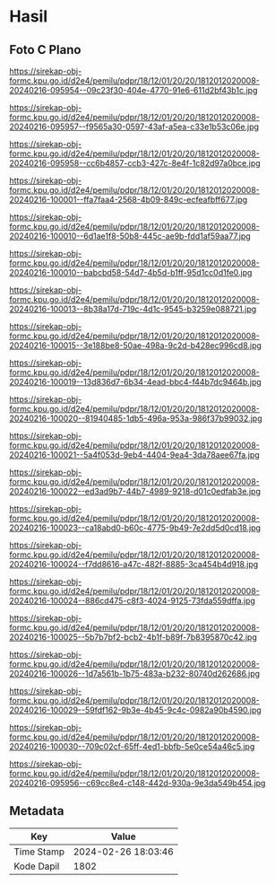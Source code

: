 # Hasil

## Foto C Plano

https://sirekap-obj-formc.kpu.go.id/d2e4/pemilu/pdpr/18/12/01/20/20/1812012020008-20240216-095954--09c23f30-404e-4770-91e6-611d2bf43b1c.jpg

https://sirekap-obj-formc.kpu.go.id/d2e4/pemilu/pdpr/18/12/01/20/20/1812012020008-20240216-095957--f9565a30-0597-43af-a5ea-c33e1b53c06e.jpg

https://sirekap-obj-formc.kpu.go.id/d2e4/pemilu/pdpr/18/12/01/20/20/1812012020008-20240216-095958--cc6b4857-ccb3-427c-8e4f-1c82d97a0bce.jpg

https://sirekap-obj-formc.kpu.go.id/d2e4/pemilu/pdpr/18/12/01/20/20/1812012020008-20240216-100001--ffa7faa4-2568-4b09-849c-ecfeafbff677.jpg

https://sirekap-obj-formc.kpu.go.id/d2e4/pemilu/pdpr/18/12/01/20/20/1812012020008-20240216-100010--6d1ae1f8-50b8-445c-ae9b-fdd1af59aa77.jpg

https://sirekap-obj-formc.kpu.go.id/d2e4/pemilu/pdpr/18/12/01/20/20/1812012020008-20240216-100010--babcbd58-54d7-4b5d-b1ff-95d1cc0d1fe0.jpg

https://sirekap-obj-formc.kpu.go.id/d2e4/pemilu/pdpr/18/12/01/20/20/1812012020008-20240216-100013--8b38a17d-719c-4d1c-9545-b3259e088721.jpg

https://sirekap-obj-formc.kpu.go.id/d2e4/pemilu/pdpr/18/12/01/20/20/1812012020008-20240216-100015--3e188be8-50ae-498a-9c2d-b428ec996cd8.jpg

https://sirekap-obj-formc.kpu.go.id/d2e4/pemilu/pdpr/18/12/01/20/20/1812012020008-20240216-100019--13d836d7-6b34-4ead-bbc4-f44b7dc9464b.jpg

https://sirekap-obj-formc.kpu.go.id/d2e4/pemilu/pdpr/18/12/01/20/20/1812012020008-20240216-100020--81940485-1db5-496a-953a-986f37b99032.jpg

https://sirekap-obj-formc.kpu.go.id/d2e4/pemilu/pdpr/18/12/01/20/20/1812012020008-20240216-100021--5a4f053d-9eb4-4404-9ea4-3da78aee67fa.jpg

https://sirekap-obj-formc.kpu.go.id/d2e4/pemilu/pdpr/18/12/01/20/20/1812012020008-20240216-100022--ed3ad9b7-44b7-4989-9218-d01c0edfab3e.jpg

https://sirekap-obj-formc.kpu.go.id/d2e4/pemilu/pdpr/18/12/01/20/20/1812012020008-20240216-100023--ca18abd0-b60c-4775-9b49-7e2dd5d0cd18.jpg

https://sirekap-obj-formc.kpu.go.id/d2e4/pemilu/pdpr/18/12/01/20/20/1812012020008-20240216-100024--f7dd8616-a47c-482f-8885-3ca454b4d918.jpg

https://sirekap-obj-formc.kpu.go.id/d2e4/pemilu/pdpr/18/12/01/20/20/1812012020008-20240216-100024--886cd475-c8f3-4024-9125-73fda559dffa.jpg

https://sirekap-obj-formc.kpu.go.id/d2e4/pemilu/pdpr/18/12/01/20/20/1812012020008-20240216-100025--5b7b7bf2-bcb2-4b1f-b89f-7b8395870c42.jpg

https://sirekap-obj-formc.kpu.go.id/d2e4/pemilu/pdpr/18/12/01/20/20/1812012020008-20240216-100026--1d7a561b-1b75-483a-b232-80740d262686.jpg

https://sirekap-obj-formc.kpu.go.id/d2e4/pemilu/pdpr/18/12/01/20/20/1812012020008-20240216-100029--59fdf162-9b3e-4b45-9c4c-0982a90b4590.jpg

https://sirekap-obj-formc.kpu.go.id/d2e4/pemilu/pdpr/18/12/01/20/20/1812012020008-20240216-100030--709c02cf-65ff-4ed1-bbfb-5e0ce54a46c5.jpg

https://sirekap-obj-formc.kpu.go.id/d2e4/pemilu/pdpr/18/12/01/20/20/1812012020008-20240216-095956--c69cc8e4-c148-442d-930a-9e3da549b454.jpg


## Metadata

| Key        | Value               |
| ---------- | ------------------- |
| Time Stamp | 2024-02-26 18:03:46 |
| Kode Dapil | 1802                |



